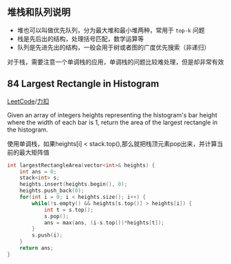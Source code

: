 堆栈和队列说明
--------------------
- 堆也可以叫做优先队列，分为最大堆和最小堆两种，常用于 `top-k` 问题
- 栈是先后出的结构，处理括号匹配，数学运算等
- 队列是先进先出的结构，一般会用于树或者图的广度优先搜索（非递归）

对于栈，需要注意一个单调栈的应用，单调栈的问题比较难处理，但是却非常有效


84 Largest Rectangle in Histogram
------------------
[LeetCode](https://leetcode.com/problems/largest-rectangle-in-histogram)/[力扣](https://leetcode-cn.com/problems/largest-rectangle-in-histogram)

Given an array of integers heights representing the histogram's bar height where the width of each bar is 1, return the area of the largest rectangle in the histogram.

使用单调栈，如果heights[i] < stack.top(),那么就把栈顶元素pop出来，并计算当前的最大矩阵值

```c++
int largestRectangleArea(vector<int>& heights) {
    int ans = 0;
    stack<int> s;
    heights.insert(heights.begin(), 0);
    heights.push_back(0);
    for(int i = 0; i < heights.size(); i++) {
        while(!s.empty() && heights[s.top()] > heights[i]) {
            int t = s.top();
            s.pop();
            ans = max(ans, (i-s.top())*heights[t]);
        }
        s.push(i);
    }
    return ans;
}
```